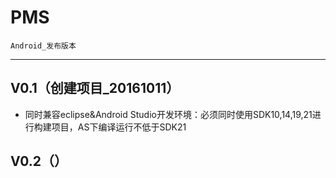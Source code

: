 # PMS
 	Android_发布版本
* * *
## V0.1（创建项目_20161011）
 * 同时兼容eclipse&Android Studio开发环境：必须同时使用SDK10,14,19,21进行构建项目，AS下编译运行不低于SDK21

## V0.2（）
